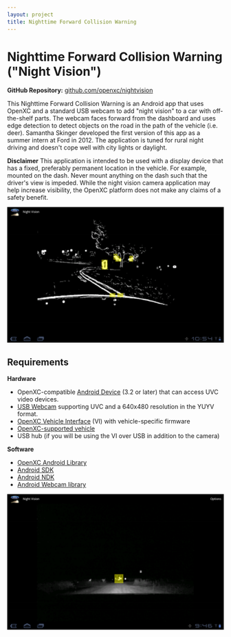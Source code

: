 ```yaml
---
layout: project
title: Nighttime Forward Collision Warning
---
```


<div class="page-header">
    <h1>Nighttime Forward Collision Warning ("Night Vision")</h1>
</div>

**GitHub Repository:** [github.com/openxc/nightvision][github-repo]

This Nighttime Forward Collision Warning is an Android app that uses OpenXC and
a standard USB webcam to add "night vision" to a car with off-the-shelf parts.
The webcam faces forward from the dashboard and uses edge detection to detect
objects on the road in the path of the vehicle (i.e. deer). Samantha Skinger
developed the first version of this app as a summer intern at Ford in 2012. The
application is tuned for rural night driving and doesn't cope well with city
lights or daylight.

**Disclaimer** This application is intended to be used with a display device
that has a fixed, preferably permanent location in the vehicle. For example,
mounted on the dash. Never mount anything on the dash such that the driver's
view is impeded. While the night vision camera application may help increase
visibility, the OpenXC platform does not make any claims of a safety benefit.

![Nightvision 1](/projects/images/nightvision1.png)


<div class="page-header">
    <h2>Requirements</h2>
</div>

**Hardware**

* OpenXC-compatible [Android Device](/android/index.html) (3.2 or later) that
  can access UVC video devices.
* [USB Webcam][] supporting UVC and a 640x480 resolution in the YUYV format.
* [OpenXC Vehicle
   Interface](/vehicle-interface/hardware.html) (VI) with
   vehicle-specific firmware
* [OpenXC-supported vehicle](/hardware/vehicles.html)
* USB hub (if you will be using the VI over USB in addition to the camera)

**Software**

* [OpenXC Android Library](/android/library-installation.html)
* [Android SDK](http://developer.android.com/sdk/index.html)
* [Android NDK](http://developer.android.com/tools/sdk/ndk/index.html)
* [Android Webcam library](https://github.com/openxc/android-webcam)

![Nightvision 2](/projects/images/nightvision2.png)

[USB webcam]: http://www.logitech.com/en-us/product/webcam-C110?crid=34
[github-repo]: https://github.com/openxc/nightvision
